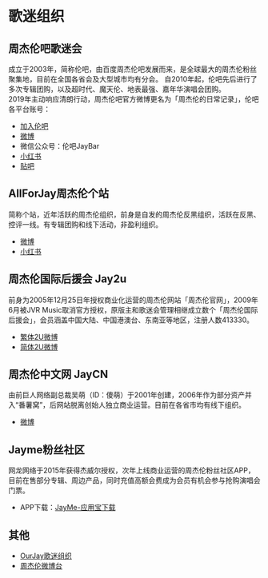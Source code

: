 # 歌迷组织

## 周杰伦吧歌迷会
成立于2003年，简称伦吧，由百度周杰伦吧发展而来，是全球最大的周杰伦粉丝聚集地，目前在全国各省会及大型城市均有分会。
自2010年起，伦吧先后进行了多次专辑团购，以及超时代、魔天伦、地表最强、嘉年华演唱会团购。<br>
2019年主动响应清朗行动，周杰伦吧官方微博更名为「周杰伦的日常记录」，伦吧各平台账号：
- [加入伦吧](join_us.md)
- [微博](https://www.weibo.com/u/1806308994)
- 微信公众号：伦吧JayBar
- [小红书](https://www.xiaohongshu.com/user/profile/648e950f000000001003496d)
- [贴吧](https://tieba.baidu.com/f?kw=%E5%91%A8%E6%9D%B0%E4%BC%A6)

## AllForJay周杰伦个站
简称个站，近年活跃的周杰伦组织，前身是自发的周杰伦反黑组织，活跃在反黑、控评一线。有专辑团购和线下活动，非盈利组织。
- [微博](https://weibo.com/u/6078575770)
- [小红书](https://www.xiaohongshu.com/user/profile/602baccd00000000010073c0)

## 周杰伦国际后援会 Jay2u
前身为2005年12月25日年授权商业化运营的周杰伦网站「周杰伦官网」，2009年6月被JVR Music取消官方授权，原版主和歌迷会管理相继成立数个「周杰伦国际后援会」，会员涵盖中国大陆、中国港澳台、东南亚等地区，注册人数413330。
- [繁体2U微博](https://weibo.com/u/1743904170)
- [简体2U微博](https://weibo.com/u/5393529473)

## 周杰伦中文网 JayCN
由前巨人网络副总裁吴萌（ID：傻萌）于2001年创建，2006年作为部分资产并入“番薯窝”，后网站脱离创始人独立商业运营。目前在各省市均有线下组织。
- [微博](https://weibo.com/thejaycn)

## Jayme粉丝社区
网龙网络于2015年获得杰威尔授权，次年上线商业运营的周杰伦粉丝社区APP，目前在售部分专辑、周边产品，同时充值高额会费成为会员有机会参与抢购演唱会门票。
- APP下载：[JayMe-应用宝下载](https://sj.qq.com/appdetail/com.nd.sdp.star)

## 其他
- [OurJay歌迷组织](https://weibo.com/n/OurJay%E5%91%A8%E6%9D%B0%E4%BC%A6%E6%AD%8C%E8%BF%B7%E7%BB%84%E7%BB%87)
- [周杰伦微博台](https://weibo.com/1662575764)